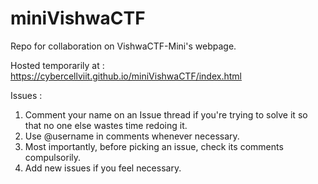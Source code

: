 # miniVishwaCTF
Repo for collaboration on VishwaCTF-Mini's webpage.

Hosted temporarily at : https://cybercellviit.github.io/miniVishwaCTF/index.html

Issues : 
1. Comment your name on an Issue thread if you're trying to solve it so that no one else wastes time redoing it.
2. Use @username in comments whenever necessary.
3. Most importantly, before picking an issue, check its comments compulsorily.
4. Add new issues if you feel necessary.
